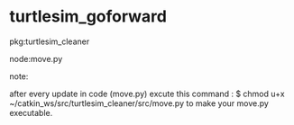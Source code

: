 # turtlesim_goforward


pkg:turtlesim_cleaner 

node:move.py


note:

after every update in code (move.py) excute this command : $ chmod u+x ~/catkin_ws/src/turtlesim_cleaner/src/move.py to make your move.py executable.



